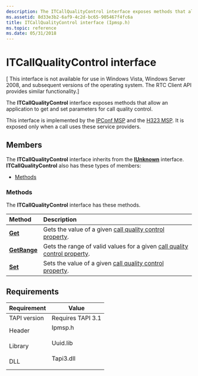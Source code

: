 ```yaml
---
description: The ITCallQualityControl interface exposes methods that allow an application to get and set parameters for call quality control.
ms.assetid: 8d33e3b2-6af9-4c2d-bc65-905467f4fc6a
title: ITCallQualityControl interface (Ipmsp.h)
ms.topic: reference
ms.date: 05/31/2018
---
```


# ITCallQualityControl interface

\[ This interface is not available for use in Windows Vista, Windows Server 2008, and subsequent versions of the operating system. The RTC Client API provides similar functionality.\]

The **ITCallQualityControl** interface exposes methods that allow an application to get and set parameters for call quality control.

This interface is implemented by the [IPConf MSP](ipconf-msp.md) and the [H323 MSP](h323-msp.md). It is exposed only when a call uses these service providers.

## Members

The **ITCallQualityControl** interface inherits from the [**IUnknown**](/windows/desktop/api/unknwn/nn-unknwn-iunknown) interface. **ITCallQualityControl** also has these types of members:

-   [Methods](#methods)

### Methods

The **ITCallQualityControl** interface has these methods.



| Method                                            | Description                                                                                                     |
|:--------------------------------------------------|:----------------------------------------------------------------------------------------------------------------|
| [**Get**](itcallqualitycontrol-get.md)           | Gets the value of a given [call quality control property](callqualityproperty.md).<br/>                  |
| [**GetRange**](itcallqualitycontrol-getrange.md) | Gets the range of valid values for a given [call quality control property](callqualityproperty.md).<br/> |
| [**Set**](itcallqualitycontrol-set.md)           | Sets the value of a given [call quality control property](callqualityproperty.md).<br/>                  |



 

## Requirements



| Requirement | Value |
|-------------------------|--------------------------------------------------------------------------------------|
| TAPI version<br/> | Requires TAPI 3.1<br/>                                                         |
| Header<br/>       | <dl> <dt>Ipmsp.h</dt> </dl>   |
| Library<br/>      | <dl> <dt>Uuid.lib</dt> </dl>  |
| DLL<br/>          | <dl> <dt>Tapi3.dll</dt> </dl> |



 

